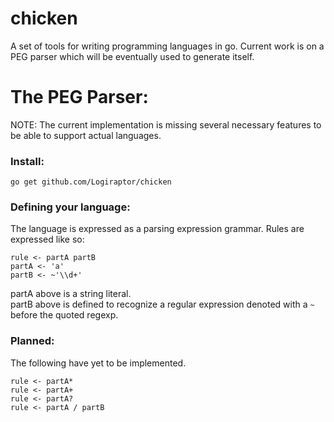 chicken
=========

A set of tools for writing programming languages in go. Current work is on a PEG parser which will be eventually used to generate itself.

The PEG Parser:
======

NOTE: The current implementation is missing several necessary features to be able to support actual languages.

### Install:
    go get github.com/Logiraptor/chicken


### Defining your language:
The language is expressed as a parsing expression grammar. Rules are expressed like so:

    rule <- partA partB
    partA <- 'a'
    partB <- ~'\\d+'

partA above is a string literal.  
partB above is defined to recognize a regular expression denoted with a `~` before the quoted regexp.

### Planned:
The following have yet to be implemented.

	rule <- partA*
	rule <- partA+
	rule <- partA?
	rule <- partA / partB